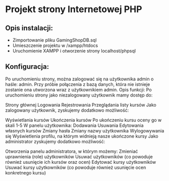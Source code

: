 <h1>Projekt strony Internetowej PHP</h1>

<h2>Opis instalacji:</h2>
<ul>
<li>Zimportowanie pliku GamingShopDB.sql</li> 
<li>Umieszczenie projektu w /xampp/htdocs</li>
<li>Uruchomienie XAMPP i otworzenie strony localhost/phpsql</li>
</ul>
<h2>Konfiguracja:</h2>

Po uruchomieniu strony, można zalogować się na użytkownika admin o haśle: admin. Przy próbie połączenia z bazą danych, która nie istnieje zostanie ona utworzona wraz z użytkownikiem admin.
Opis funkcji: Po uruchomieniu strony jako niezalogowany użytkownik mamy dostęp do:

Strony głównej
Logowania
Rejestrowania
Przeglądania listy kursów
Jako zalogowany użytkownik, zyskujemy dodatkowo możliwość:

Wyświetlania kursów
Ukończenia kursów
Po ukończeniu kursu oceny go w skali 1-5
W panelu użytkownika:
Dodawania
Usuwania
Edytowania własnych kursów
Zmiany hasła
Zmiany nazwy użytkownika
Wylogowywania się
Wyświetlenia profilu, na którym widnieją nasze ukończone kursy
Jako administrator zyskujemy dodatkowo możliwość:

Otworzenia panelu administratora, w którym możemy:
Zmieniać uprawnienia (role) użytkowników
Usuwać użytkowników (co powoduje również usunięcie ich kursów oraz ocen)
Edytować kursy użytkowników
Usuwać kursy użytkowników (co powoduje również usunięcie ocen konkretnego kursu)
